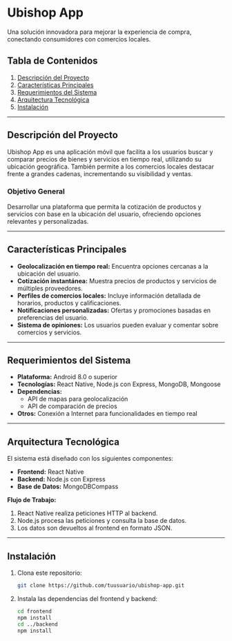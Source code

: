 # Ubishop App

Una solución innovadora para mejorar la experiencia de compra, conectando consumidores con comercios locales.

## Tabla de Contenidos

1. [Descripción del Proyecto](#descripción-del-proyecto)
2. [Características Principales](#características-principales)
3. [Requerimientos del Sistema](#requerimientos-del-sistema)
4. [Arquitectura Tecnológica](#arquitectura-tecnológica)
5. [Instalación](#instalación)

---

## Descripción del Proyecto

Ubishop App es una aplicación móvil que facilita a los usuarios buscar y comparar precios de bienes y servicios en tiempo real, utilizando su ubicación geográfica. También permite a los comercios locales destacar frente a grandes cadenas, incrementando su visibilidad y ventas.

### Objetivo General

Desarrollar una plataforma que permita la cotización de productos y servicios con base en la ubicación del usuario, ofreciendo opciones relevantes y personalizadas.

---

## Características Principales

- **Geolocalización en tiempo real:** Encuentra opciones cercanas a la ubicación del usuario.
- **Cotización instantánea:** Muestra precios de productos y servicios de múltiples proveedores.
- **Perfiles de comercios locales:** Incluye información detallada de horarios, productos y calificaciones.
- **Notificaciones personalizadas:** Ofertas y promociones basadas en preferencias del usuario.
- **Sistema de opiniones:** Los usuarios pueden evaluar y comentar sobre comercios y servicios.

---

## Requerimientos del Sistema

- **Plataforma:** Android 8.0 o superior
- **Tecnologías:** React Native, Node.js con Express, MongoDB, Mongoose
- **Dependencias:**
  - API de mapas para geolocalización
  - API de comparación de precios
- **Otros:** Conexión a Internet para funcionalidades en tiempo real

---

## Arquitectura Tecnológica

El sistema está diseñado con los siguientes componentes:

- **Frontend:** React Native
- **Backend:** Node.js con Express
- **Base de Datos:** MongoDBCompass

**Flujo de Trabajo:**

1. React Native realiza peticiones HTTP al backend.
2. Node.js procesa las peticiones y consulta la base de datos.
3. Los datos son devueltos al frontend en formato JSON.

---

## Instalación

1. Clona este repositorio:

   ```bash
   git clone https://github.com/tuusuario/ubishop-app.git

2. Instala las dependencias del frontend y backend:

    ```bash
    cd frontend
    npm install
    cd ../backend
    npm install

